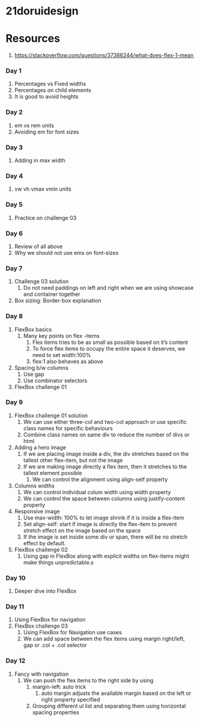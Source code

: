 # 21doruidesign

# Resources
1. https://stackoverflow.com/questions/37386244/what-does-flex-1-mean

### Day 1
1. Percentages vs Fixed widths
2. Percentages on child elements
3. It is good to avoid heights

### Day 2
1. em vs rem units
2. Avoiding em for font sizes

### Day 3
1. Adding in max width

### Day 4
1. vw vh vmax vmin units

### Day 5
1. Practice on challenge 03

### Day 6
1. Review of all above
2. Why we should not use ems on font-sizes

### Day 7
1. Challenge 03 solution
   1. Do not need paddings on left and right when we are using showcase and container together
2. Box sizing: Border-box explanation

### Day 8
1. FlexBox basics
   1. Many key points on flex -items
      1. Flex items tries to be as small as possible based on it’s content
      2. To force flex items to occupy the entire space it deserves, we need to set width:100%
      3. flex:1 also behaves as above
2. Spacing b/w columns
   1. Use gap
   2. Use combinator selectors
3. FlexBox challenge 01

### Day 9
1. FlexBox challenge 01 solution
   1. We can use either three-col and two-col approach or use specific class names for specific behaviours
   2. Combine class names on same div to reduce the number of divs or html
2. Adding a hero image
   1. If we are placing image inside a div, the div stretches based on the tallest other flex-item, but not the image
   2. If we are making image directly a flex item, then it stretches to the tallest element possible
      1. We can control the alignment using align-self property
3. Columns widths
   1. We can control individual colum width using width property
   2. We can control the space between columns using justify-content property
4. Responsive image
   1. Use max-width: 100% to let image shrink if it is inside a flex-item
   2. Set align-self: start if image is directly the flex-item to prevent stretch effect on the image based on the space
   3. If the image is set inside some div or span, there will be no stretch effect by default.
5. FlexBox challenge 02
   1. Using gap in FlexBox along with explicit widths on flex-items might make things unpredictable.s

### Day 10
1. Deeper dive into FlexBox

### Day 11
1. Using FlexBox for navigation
2. FlexBox challenge 03
   1. Using FlexBox for Navigation use cases
   2. We can add space between the flex items using margin right/left, gap or .col + .col selector

### Day 12
1. Fancy with navigation
   1. We can push the flex items to the right side by using
      1. margin-left: auto trick
         1. auto margin adjusts the available margin based on the left or right property specified
      2. Grouping different ul list and separating them using horizontal spacing properties